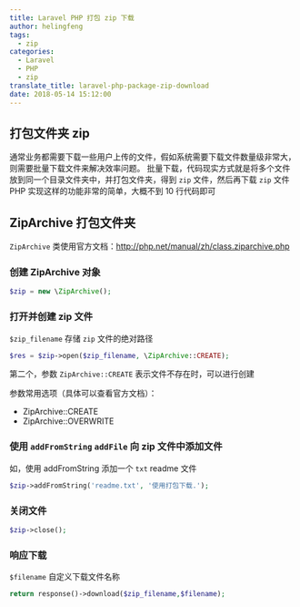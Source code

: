 ```yaml
---
title: Laravel PHP 打包 zip 下载
author: helingfeng
tags:
  - zip
categories:
  - Laravel
  - PHP
  - zip
translate_title: laravel-php-package-zip-download
date: 2018-05-14 15:12:00
---
```

## 打包文件夹 zip 

通常业务都需要下载一些用户上传的文件，假如系统需要下载文件数量级非常大，则需要批量下载文件来解决效率问题。
批量下载，代码现实方式就是将多个文件放到同一个目录文件夹中，并打包文件夹，得到 `zip` 文件，然后再下载 `zip` 文件
PHP 实现这样的功能非常的简单，大概不到 10 行代码即可

## ZipArchive 打包文件夹

`ZipArchive` 类使用官方文档：http://php.net/manual/zh/class.ziparchive.php

### 创建 ZipArchive 对象

```php
$zip = new \ZipArchive();
```

### 打开并创建 zip 文件

`$zip_filename` 存储 `zip` 文件的绝对路径

```php
$res = $zip->open($zip_filename, \ZipArchive::CREATE);
```
第二个，参数 `ZipArchive::CREATE` 表示文件不存在时，可以进行创建

参数常用选项（具体可以查看官方文档）：
  - ZipArchive::CREATE
  - ZipArchive::OVERWRITE

### 使用 `addFromString` `addFile` 向 zip 文件中添加文件

如，使用 addFromString 添加一个 `txt` readme 文件
```php
$zip->addFromString('readme.txt', '使用打包下载.');
```
### 关闭文件

```php
$zip->close();
```

### 响应下载

`$filename` 自定义下载文件名称
```php
return response()->download($zip_filename,$filename);
```

